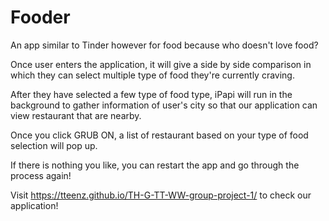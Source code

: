 # Fooder

An app similar to Tinder however for food because who doesn't love food?

Once user enters the application, it will give a side by side comparison in which they can select multiple type of food they're currently craving. 

After they have selected a few type of food type, iPapi will run in the background to gather information of user's city so that our application can view restaurant that are nearby. 

Once you click GRUB ON, a list of restaurant based on your type of food selection will pop up.

If there is nothing you like, you can restart the app and go through the process again!

Visit https://tteenz.github.io/TH-G-TT-WW-group-project-1/ to check our application!